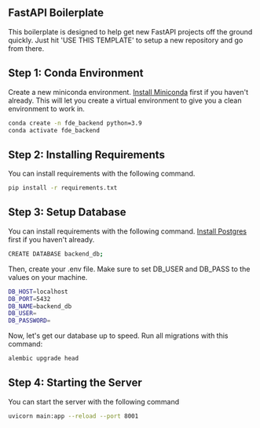 ## FastAPI Boilerplate <br/>
This boilerplate is designed to help get new FastAPI projects off the ground quickly. Just hit 'USE THIS TEMPLATE' to setup a new repository and go from there.


## Step 1: Conda Environment
Create a new miniconda environment. [Install Miniconda](https://conda.io/projects/conda/en/latest/user-guide/install/index.html) first if you haven't already. This will let you create a virtual environment to give you a clean environment to work in.

```bash
conda create -n fde_backend python=3.9
conda activate fde_backend
```

## Step 2: Installing Requirements
You can install requirements with the following command.
```bash
pip install -r requirements.txt
```

## Step 3: Setup Database
You can install requirements with the following command. [Install Postgres](https://postgresapp.com) first if you haven't already. 
```bash
CREATE DATABASE backend_db;
```

Then, create your .env file. Make sure to set DB_USER and DB_PASS to the values on your machine.
```bash
DB_HOST=localhost
DB_PORT=5432
DB_NAME=backend_db
DB_USER=
DB_PASSWORD=
```
Now, let's get our database up to speed. Run all migrations with this command:
```bash
alembic upgrade head
```

## Step 4: Starting the Server
You can start the server with the following command
```bash
uvicorn main:app --reload --port 8001
```
